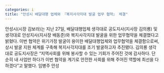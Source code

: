 ```yaml
---
categories: i
title: "안성시 배달대행 업체와 『복지사각지대 발굴 업무 협약』 체결"
---
```

안성시(시장 김보라)는 지난 27일, 배달대행업체 생각대로 공도지사(지사장 김의룡) 및 생각대로 안성지사(지사장 배동준)와 복지사각지대 발굴을 위한 업무협약을 체결했다고 밝혔다. 이번 협약은 위기가정 발굴이 용이한 배달대행업체와 업무협약을 체결함으로써, 상시 발굴 지원 체계를 구축해 복지사각지대를 조기 발굴하고자 추진됐다. 김의룡 생각대로 공도지사장은 “지역사회를 위해 봉사할 수 있는 기회가 주어진 것에 감사하다. 단순히 내 사업만 하다가 이번 협약을 계기로 안전한 사회를 위해 주어진 역할에 최선을 다하겠다”고 말했다. 임병주 안성
